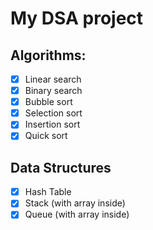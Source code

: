 # My DSA project

## Algorithms:

- [x] Linear search
- [x] Binary search
- [x] Bubble sort
- [x] Selection sort
- [x] Insertion sort
- [x] Quick sort

## Data Structures

- [x] Hash Table
- [x] Stack (with array inside)
- [x] Queue (with array inside)
